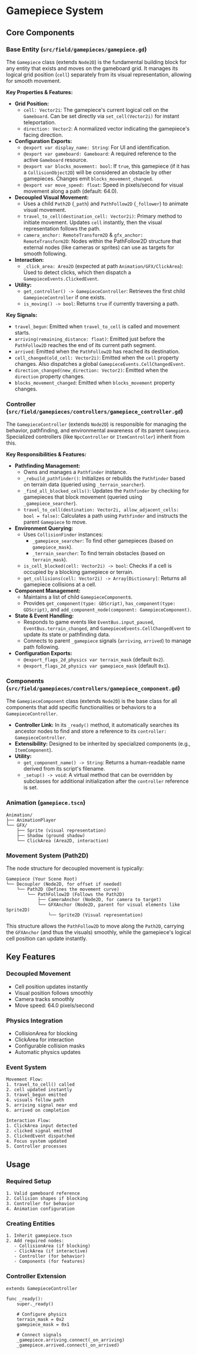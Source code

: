 # Gamepiece System

## Core Components

### Base Entity (`src/field/gamepieces/gamepiece.gd`)
The `Gamepiece` class (extends `Node2D`) is the fundamental building block for any entity that exists and moves on the gameboard grid. It manages its logical grid position (`cell`) separately from its visual representation, allowing for smooth movement.

**Key Properties & Features:**
*   **Grid Position:**
    *   `cell: Vector2i`: The gamepiece's current logical cell on the `Gameboard`. Can be set directly via `set_cell(Vector2i)` for instant teleportation.
    *   `direction: Vector2`: A normalized vector indicating the gamepiece's facing direction.
*   **Configuration Exports:**
    *   `@export var display_name: String`: For UI and identification.
    *   `@export var gameboard: Gameboard`: A required reference to the active `Gameboard` resource.
    *   `@export var blocks_movement: bool`: If `true`, this gamepiece (if it has a `CollisionObject2D`) will be considered an obstacle by other gamepieces. Changes emit `blocks_movement_changed`.
    *   `@export var move_speed: float`: Speed in pixels/second for visual movement along a path (default: 64.0).
*   **Decoupled Visual Movement:**
    *   Uses a child `Path2D` (`_path`) and `PathFollow2D` (`_follower`) to animate visual movement.
    *   `travel_to_cell(destination_cell: Vector2i)`: Primary method to initiate movement. Updates `cell` instantly, then the visual representation follows the path.
    *   `camera_anchor: RemoteTransform2D` & `gfx_anchor: RemoteTransform2D`: Nodes within the PathFollow2D structure that external nodes (like cameras or sprites) can use as targets for smooth following.
*   **Interaction:**
    *   `_click_area: Area2D` (expected at path `Animation/GFX/ClickArea`): Used to detect clicks, which then dispatch a `GamepieceEvents.ClickedEvent`.
*   **Utility:**
    *   `get_controller() -> GamepieceController`: Retrieves the first child `GamepieceController` if one exists.
    *   `is_moving() -> bool`: Returns `true` if currently traversing a path.

**Key Signals:**
*   `travel_begun`: Emitted when `travel_to_cell` is called and movement starts.
*   `arriving(remaining_distance: float)`: Emitted just before the `PathFollow2D` reaches the end of its current path segment.
*   `arrived`: Emitted when the `PathFollow2D` has reached its destination.
*   `cell_changed(old_cell: Vector2i)`: Emitted when the `cell` property changes. Also dispatches a global `GamepieceEvents.CellChangedEvent`.
*   `direction_changed(new_direction: Vector2)`: Emitted when the `direction` property changes.
*   `blocks_movement_changed`: Emitted when `blocks_movement` property changes.

### Controller (`src/field/gamepieces/controllers/gamepiece_controller.gd`)
The `GamepieceController` (extends `Node2D`) is responsible for managing the behavior, pathfinding, and environmental awareness of its parent `Gamepiece`. Specialized controllers (like `NpcController` or `ItemController`) inherit from this.

**Key Responsibilities & Features:**
*   **Pathfinding Management:**
    *   Owns and manages a `Pathfinder` instance.
    *   `_rebuild_pathfinder()`: Initializes or rebuilds the `Pathfinder` based on terrain data (queried using `_terrain_searcher`).
    *   `_find_all_blocked_cells()`: Updates the `Pathfinder` by checking for gamepieces that block movement (queried using `_gamepiece_searcher`).
    *   `travel_to_cell(destination: Vector2i, allow_adjacent_cells: bool = false)`: Calculates a path using `Pathfinder` and instructs the parent `Gamepiece` to move.
*   **Environment Querying:**
    *   Uses `CollisionFinder` instances:
        *   `_gamepiece_searcher`: To find other gamepieces (based on `gamepiece_mask`).
        *   `_terrain_searcher`: To find terrain obstacles (based on `terrain_mask`).
    *   `is_cell_blocked(cell: Vector2i) -> bool`: Checks if a cell is occupied by a blocking gamepiece or terrain.
    *   `get_collisions(cell: Vector2i) -> Array[Dictionary]`: Returns all gamepiece collisions at a cell.
*   **Component Management:**
    *   Maintains a list of child `GamepieceComponent`s.
    *   Provides `get_component(type: GDScript)`, `has_component(type: GDScript)`, and `add_component_node(component: GamepieceComponent)`.
*   **State & Event Handling:**
    *   Responds to game events like `EventBus.input_paused`, `EventBus.terrain_changed`, and `GamepieceEvents.CellChangedEvent` to update its state or pathfinding data.
    *   Connects to parent `_gamepiece` signals (`arriving`, `arrived`) to manage path following.
*   **Configuration Exports:**
    *   `@export_flags_2d_physics var terrain_mask` (default `0x2`).
    *   `@export_flags_2d_physics var gamepiece_mask` (default `0x1`).

### Components (`src/field/gamepieces/controllers/gamepiece_component.gd`)
The `GamepieceComponent` class (extends `Node2D`) is the base class for all components that add specific functionalities or behaviors to a `GamepieceController`.
*   **Controller Link:** In its `_ready()` method, it automatically searches its ancestor nodes to find and store a reference to its `controller: GamepieceController`.
*   **Extensibility:** Designed to be inherited by specialized components (e.g., `ItemComponent`).
*   **Utility:**
    *   `get_component_name() -> String`: Returns a human-readable name derived from its script's filename.
    *   `_setup() -> void`: A virtual method that can be overridden by subclasses for additional initialization after the `controller` reference is set.

### Animation (`gamepiece.tscn`)
```
Animation/
├── AnimationPlayer
└── GFX/
    ├── Sprite (visual representation)
    ├── Shadow (ground shadow)
    └── ClickArea (Area2D, interaction)
```

### Movement System (Path2D)
The node structure for decoupled movement is typically:
```
Gamepiece (Your Scene Root)
└── Decoupler (Node2D, for offset if needed)
    └── Path2D (Defines the movement curve)
        └── PathFollow2D (Follows the Path2D)
            ├── CameraAnchor (Node2D, for camera to target)
            └── GFXAnchor (Node2D, parent for visual elements like Sprite2D)
                └── Sprite2D (Visual representation)
```
This structure allows the `PathFollow2D` to move along the `Path2D`, carrying the `GFXAnchor` (and thus the visuals) smoothly, while the gamepiece's logical cell position can update instantly.

## Key Features

### Decoupled Movement
- Cell position updates instantly
- Visual position follows smoothly
- Camera tracks smoothly
- Move speed: 64.0 pixels/second

### Physics Integration
- CollisionArea for blocking
- ClickArea for interaction
- Configurable collision masks
- Automatic physics updates

### Event System
```
Movement Flow:
1. travel_to_cell() called
2. cell updated instantly
3. travel_begun emitted
4. visuals follow path
5. arriving signal near end
6. arrived on completion

Interaction Flow:
1. ClickArea input detected
2. clicked signal emitted
3. ClickedEvent dispatched
4. Focus system updated
5. Controller processes
```

## Usage

### Required Setup
```
1. Valid gameboard reference
2. Collision shapes if blocking
3. Controller for behavior
4. Animation configuration
```

### Creating Entities
```
1. Inherit gamepiece.tscn
2. Add required nodes:
   - CollisionArea (if blocking)
   - ClickArea (if interactive)
   - Controller (for behavior)
   - Components (for features)
```

### Controller Extension
```gdscript
extends GamepieceController

func _ready():
    super._ready()
    
    # Configure physics
    terrain_mask = 0x2
    gamepiece_mask = 0x1
    
    # Connect signals
    _gamepiece.arriving.connect(_on_arriving)
    _gamepiece.arrived.connect(_on_arrived)
```
